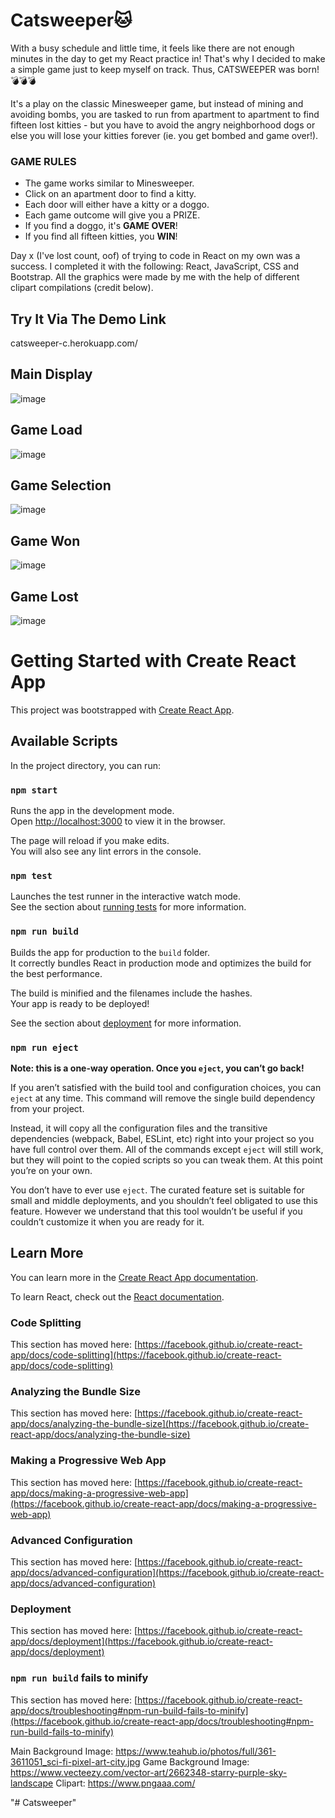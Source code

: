 # Catsweeper🐱
With a busy schedule and little time, it feels like there are not enough minutes in the day to get my React practice in! That's why I decided to make a simple game just to keep myself on track. Thus, CATSWEEPER was born!💣💣💣

It's a play on the classic Minesweeper game, but instead of mining and avoiding bombs, you are tasked to run from apartment to apartment to find fifteen lost kitties - but you have to avoid the angry neighborhood dogs or else you will lose your kitties forever (ie. you get bombed and game over!).

### GAME RULES
- The game works similar to Minesweeper.
- Click on an apartment door to find a kitty.
- Each door will either have a kitty or a doggo.
- Each game outcome will give you a PRIZE.
- If you find a doggo, it's **GAME OVER**!
- If you find all fifteen kitties, you **WIN**!

Day x (I've lost count, oof) of trying to code in React on my own was a success. I completed it with the following: React, JavaScript, CSS and Bootstrap. All the graphics were made by me with the help of different clipart compilations (credit below).

## Try It Via The Demo Link ## 
catsweeper-c.herokuapp.com/

## Main Display
![image](https://user-images.githubusercontent.com/87696858/134524373-6e93fe91-85bd-4410-a366-1a70308959b8.png)

## Game Load
![image](https://user-images.githubusercontent.com/87696858/134524389-1c62df2a-99e5-4c61-b44e-de4814db6fbd.png)

## Game Selection
![image](https://user-images.githubusercontent.com/87696858/134524490-2a3098df-d030-4a4d-b54e-3d70a7147701.png)

## Game Won
![image](https://user-images.githubusercontent.com/87696858/134524415-545ad78b-2bf6-497d-a830-e9c96fad4283.png)

## Game Lost
![image](https://user-images.githubusercontent.com/87696858/134524434-38a02bb4-1298-4393-bbfe-047879ccb4c3.png)

# Getting Started with Create React App

This project was bootstrapped with [Create React App](https://github.com/facebook/create-react-app).

## Available Scripts

In the project directory, you can run:

### `npm start`

Runs the app in the development mode.\
Open [http://localhost:3000](http://localhost:3000) to view it in the browser.

The page will reload if you make edits.\
You will also see any lint errors in the console.

### `npm test`

Launches the test runner in the interactive watch mode.\
See the section about [running tests](https://facebook.github.io/create-react-app/docs/running-tests) for more information.

### `npm run build`

Builds the app for production to the `build` folder.\
It correctly bundles React in production mode and optimizes the build for the best performance.

The build is minified and the filenames include the hashes.\
Your app is ready to be deployed!

See the section about [deployment](https://facebook.github.io/create-react-app/docs/deployment) for more information.

### `npm run eject`

**Note: this is a one-way operation. Once you `eject`, you can’t go back!**

If you aren’t satisfied with the build tool and configuration choices, you can `eject` at any time. This command will remove the single build dependency from your project.

Instead, it will copy all the configuration files and the transitive dependencies (webpack, Babel, ESLint, etc) right into your project so you have full control over them. All of the commands except `eject` will still work, but they will point to the copied scripts so you can tweak them. At this point you’re on your own.

You don’t have to ever use `eject`. The curated feature set is suitable for small and middle deployments, and you shouldn’t feel obligated to use this feature. However we understand that this tool wouldn’t be useful if you couldn’t customize it when you are ready for it.

## Learn More

You can learn more in the [Create React App documentation](https://facebook.github.io/create-react-app/docs/getting-started).

To learn React, check out the [React documentation](https://reactjs.org/).

### Code Splitting

This section has moved here: [https://facebook.github.io/create-react-app/docs/code-splitting](https://facebook.github.io/create-react-app/docs/code-splitting)

### Analyzing the Bundle Size

This section has moved here: [https://facebook.github.io/create-react-app/docs/analyzing-the-bundle-size](https://facebook.github.io/create-react-app/docs/analyzing-the-bundle-size)

### Making a Progressive Web App

This section has moved here: [https://facebook.github.io/create-react-app/docs/making-a-progressive-web-app](https://facebook.github.io/create-react-app/docs/making-a-progressive-web-app)

### Advanced Configuration

This section has moved here: [https://facebook.github.io/create-react-app/docs/advanced-configuration](https://facebook.github.io/create-react-app/docs/advanced-configuration)

### Deployment

This section has moved here: [https://facebook.github.io/create-react-app/docs/deployment](https://facebook.github.io/create-react-app/docs/deployment)

### `npm run build` fails to minify

This section has moved here: [https://facebook.github.io/create-react-app/docs/troubleshooting#npm-run-build-fails-to-minify](https://facebook.github.io/create-react-app/docs/troubleshooting#npm-run-build-fails-to-minify)

Main Background Image: https://www.teahub.io/photos/full/361-3611051_sci-fi-pixel-art-city.jpg
Game Background Image: https://www.vecteezy.com/vector-art/2662348-starry-purple-sky-landscape
Clipart: https://www.pngaaa.com/

"# Catsweeper" 
